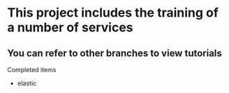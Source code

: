 # This project includes the training of a number of services

## You can refer to other branches to view tutorials

Completed items

- elastic
